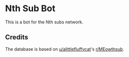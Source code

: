 # Nth Sub Bot
This is a bot for the Nth subs network.

## Credits
The database is based on [u/alittlefluffycat](https://reddit.com/u/alittlefluffycat)'s
[r/MEowthsub](https://www.reddit.com/r/MEowthsub/).
